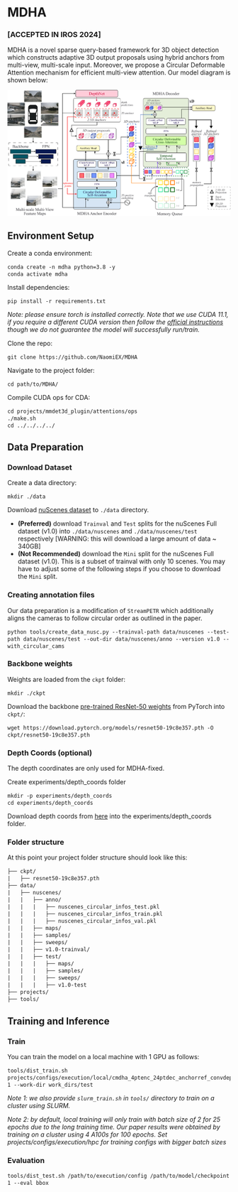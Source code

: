 # MDHA

### **[ACCEPTED IN IROS 2024]**

MDHA is a novel sparse query-based framework for 3D object detection which constructs adaptive 3D output proposals using hybrid anchors from multi-view,
multi-scale input. Moreover, we propose a Circular Deformable Attention mechanism for efficient multi-view attention. Our model diagram is shown below:

![Model Diagram](./imgs/model_diagram.png)

## Environment Setup
Create a conda environment:
```
conda create -n mdha python=3.8 -y
conda activate mdha
```
Install dependencies:
```
pip install -r requirements.txt
```
*Note: please ensure torch is installed correctly. Note that we use CUDA 11.1, if you require a different CUDA version then follow the [official instructions](https://pytorch.org/) though we do not guarantee the model will successfully run/train.*

Clone the repo:
```
git clone https://github.com/NaomiEX/MDHA
```

Navigate to the project folder:
```
cd path/to/MDHA/
```
Compile CUDA ops for CDA:
```
cd projects/mmdet3d_plugin/attentions/ops
./make.sh
cd ../../../../
```

## Data Preparation

### Download Dataset

Create a data directory:
```
mkdir ./data
```

Download [nuScenes dataset](https://www.nuscenes.org/download) to `./data` directory.
- **(Preferred)** download `Trainval` and `Test` splits for the nuScenes Full dataset (v1.0) into `./data/nuscenes` and `./data/nuscenes/test` respectively [WARNING: this will download a large amount of data ~ 340GB]
- **(Not Recommended)** download the `Mini` split for the nuScenes Full dataset (v1.0). This is a subset of trainval with only 10 scenes. You may have to adjust some of the following steps if you choose to download the `Mini` split.

### Creating annotation files
Our data preparation is a modification of `StreamPETR` which additionally aligns the cameras to follow circular order as outlined in the paper.
```
python tools/create_data_nusc.py --trainval-path data/nuscenes --test-path data/nuscenes/test --out-dir data/nuscenes/anno --version v1.0 --with_circular_cams
```

### Backbone weights
Weights are loaded from the `ckpt` folder:
```
mkdir ./ckpt
```

Download the backbone [pre-trained ResNet-50 weights](https://download.pytorch.org/models/resnet50-19c8e357.pth) from PyTorch into `ckpt/`:
```
wget https://download.pytorch.org/models/resnet50-19c8e357.pth -O ckpt/resnet50-19c8e357.pth
```

### Depth Coords (optional)
The depth coordinates are only used for MDHA-fixed. 

Create experiments/depth_coords folder
```
mkdir -p experiments/depth_coords
cd experiments/depth_coords
```

Download depth coords from [here](https://drive.google.com/drive/folders/1UQI96LUu1r3zQQ0kQSNCs4mmZxOnLUXI?usp=sharing) into the experiments/depth_coords folder.

### Folder structure
At this point your project folder structure should look like this:
```
├── ckpt/
|   ├── resnet50-19c8e357.pth
├── data/
|   ├── nuscenes/
|   |   ├── anno/
|   |   |   ├── nuscenes_circular_infos_test.pkl
|   |   |   ├── nuscenes_circular_infos_train.pkl
|   |   |   ├── nuscenes_circular_infos_val.pkl
|   |   ├── maps/
|   |   ├── samples/
|   |   ├── sweeps/
|   |   ├── v1.0-trainval/
|   |   ├── test/
|   |   |   ├── maps/
|   |   |   ├── samples/
|   |   |   ├── sweeps/
|   |   |   ├── v1.0-test
├── projects/
├── tools/
```
## Training and Inference

### Train

You can train the model on a local machine with 1 GPU as follows:
```
tools/dist_train.sh projects/configs/execution/local/cmdha_4ptenc_24ptdec_anchorref_convdepth_mult_updatepos_newproj_1gpu2bs.py 1 --work-dir work_dirs/test
```
*Note 1: we also provide `slurm_train.sh` in `tools/` directory to train on a cluster using SLURM.* 

*Note 2: by default, local training will only train with batch size of 2 for 25 epochs due to the long training time. Our paper results were obtained by training on a cluster using 4 A100s for 100 epochs. Set projects/configs/execution/hpc for training configs with bigger batch sizes*


### Evaluation
```
tools/dist_test.sh /path/to/execution/config /path/to/model/checkpoint 1 --eval bbox
```

